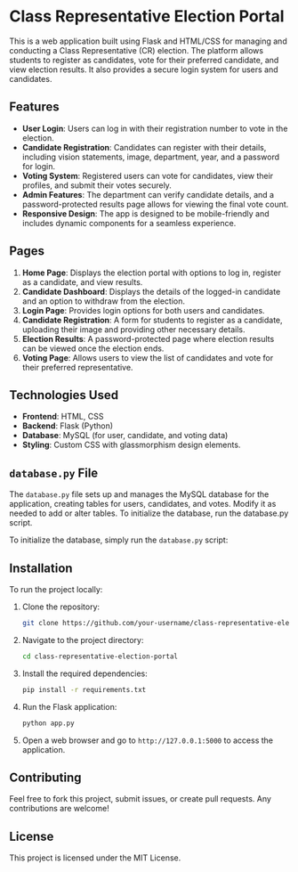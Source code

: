 # Class Representative Election Portal

This is a web application built using Flask and HTML/CSS for managing and conducting a Class Representative (CR) election. The platform allows students to register as candidates, vote for their preferred candidate, and view election results. It also provides a secure login system for users and candidates.

## Features

- **User Login**: Users can log in with their registration number to vote in the election.
- **Candidate Registration**: Candidates can register with their details, including vision statements, image, department, year, and a password for login.
- **Voting System**: Registered users can vote for candidates, view their profiles, and submit their votes securely.
- **Admin Features**: The department can verify candidate details, and a password-protected results page allows for viewing the final vote count.
- **Responsive Design**: The app is designed to be mobile-friendly and includes dynamic components for a seamless experience.

## Pages

1. **Home Page**: Displays the election portal with options to log in, register as a candidate, and view results.
2. **Candidate Dashboard**: Displays the details of the logged-in candidate and an option to withdraw from the election.
3. **Login Page**: Provides login options for both users and candidates.
4. **Candidate Registration**: A form for students to register as a candidate, uploading their image and providing other necessary details.
5. **Election Results**: A password-protected page where election results can be viewed once the election ends.
6. **Voting Page**: Allows users to view the list of candidates and vote for their preferred representative.

## Technologies Used

- **Frontend**: HTML, CSS
- **Backend**: Flask (Python)
- **Database**: MySQL (for user, candidate, and voting data)
- **Styling**: Custom CSS with glassmorphism design elements.

## `database.py` File

The `database.py`  file sets up and manages the MySQL database for the application, creating tables for users, candidates, and votes. Modify it as needed to add or alter tables.
To initialize the database, run the database.py script.

To initialize the database, simply run the `database.py` script:
## Installation

To run the project locally:

1. Clone the repository:

    ```bash
    git clone https://github.com/your-username/class-representative-election-portal.git
    ```

2. Navigate to the project directory:

    ```bash
    cd class-representative-election-portal
    ```

3. Install the required dependencies:

    ```bash
    pip install -r requirements.txt
    ```

4. Run the Flask application:

    ```bash
    python app.py
    ```

5. Open a web browser and go to `http://127.0.0.1:5000` to access the application.

## Contributing

Feel free to fork this project, submit issues, or create pull requests. Any contributions are welcome!

## License

This project is licensed under the MIT License.
